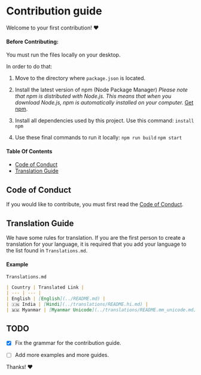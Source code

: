 ﻿# Contribution guide

Welcome to your first contribution! :heart:

#### Before Contributing:
You must run the files locally on your desktop.

In order to do that:

1. Move to the directory where `package.json` is located.

2. Install the latest version of npm (Node Package Manager)
    _Please note that npm is distributed with Node.js. This means that when you download Node.js, npm is automatically installed on your computer._
[Get npm](https://www.npmjs.com/get-npm).

3. Install all dependencies used by this project.
   Use this command:  `install npm`

4. Use these final commands to run it locally:
  `npm run build`
  `npm start`

#### Table Of Contents
- [Code of Conduct](#code-of-conduct)
- [Translation Guide](#translation-guide)

## Code of Conduct
If you would like to contribute, you must first read the [Code of Conduct](../CODE_OF_CONDUCT.md).

## Translation Guide
We have some rules for translation. If you are the first person to create a translation for your language, it is required that you add your language to the list found in `Translations.md`.

#### Example

`Translations.md`
```markdown
| Country | Translated Link |
| --- | --- |
| English | [English](../README.md) |
| 🇮🇳 India | [Hindi](../translations/README.hi.md) |
| 🇲🇲 Myanmar | [Myanmar Unicode](../translations/README.mm_unicode.md), Myanmar ZawGyi |
```

## TODO
- [x] Fix the grammar for the contribution guide.
- [ ] Add more examples and more guides.


Thanks! :heart:
